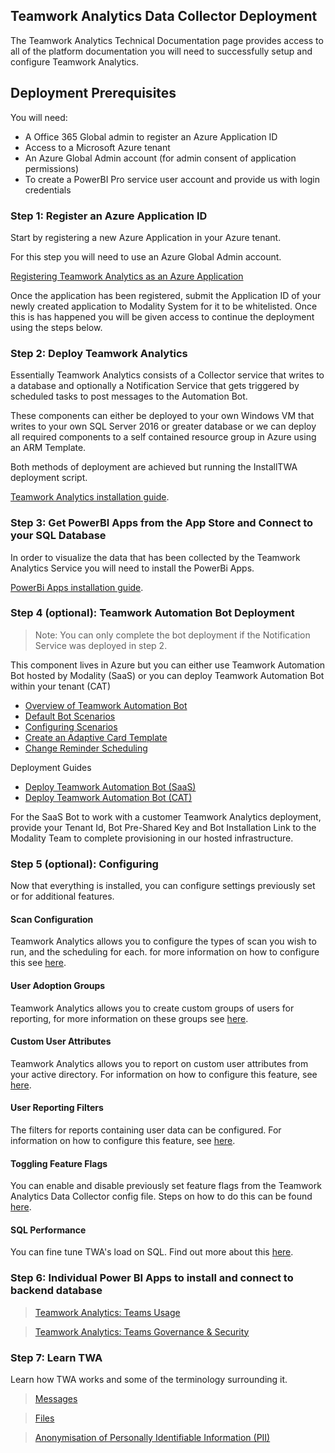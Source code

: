## Teamwork Analytics Data Collector Deployment

The Teamwork Analytics Technical Documentation page provides access to all of the platform documentation you will need to successfully setup and configure Teamwork Analytics.

## Deployment Prerequisites

You will need:

- A Office 365 Global admin to register an Azure Application ID
- Access to a Microsoft Azure tenant
- An Azure Global Admin account (for admin consent of application permissions)
- To create a PowerBI Pro service user account and provide us with login credentials

### Step 1: Register an Azure Application ID

Start by registering a new Azure Application in your Azure tenant. 

For this step you will need to use an Azure Global Admin account. 

[Registering Teamwork Analytics as an Azure Application](registerapplication.md)

Once the application has been registered, submit the Application ID of your newly created application to Modality System for it to be whitelisted. Once this is has happened you will be given access to continue the deployment using the steps below.

### Step 2: Deploy Teamwork Analytics

Essentially Teamwork Analytics consists of a Collector service that writes to a database and optionally a Notification Service that gets triggered by scheduled tasks to post messages to the Automation Bot. 

These components can either be deployed to your own Windows VM that writes to your own SQL Server 2016 or greater database or we can deploy all required components to a self contained resource group in Azure using an ARM Template.

Both methods of deployment are achieved but running the InstallTWA deployment script.

[Teamwork Analytics installation guide](deploytwa.md).

### Step 3: Get PowerBI Apps from the App Store and Connect to your SQL Database

In order to visualize the data that has been collected by the Teamwork Analytics Service you will need to install the PowerBi Apps.

[PowerBi Apps installation guide](PowerBIAppsAdminInstallGuide.md).

### Step 4 (optional): Teamwork Automation Bot Deployment

> Note: You can only complete the bot deployment if the Notification Service was deployed in step 2.

This component lives in Azure but you can either use Teamwork Automation Bot hosted by Modality (SaaS) or you can deploy Teamwork Automation Bot within your tenant (CAT)

- [Overview of Teamwork Automation Bot](automation\TWA-Automation)
- [Default Bot Scenarios](automation\TWA-Bot-Scenarios)
- [Configuring Scenarios](automation\TWA-Automation-ConfigurableScenarios)
- [Create an Adaptive Card Template](automation\TWA-Automation-CreateAdaptiveCardTemplate)
- [Change Reminder Scheduling](NotificationTaskScheduling.md)

Deployment Guides

- [Deploy Teamwork Automation Bot (SaaS)](deployteamsapp.md)
- [Deploy Teamwork Automation Bot (CAT)](automation\customerHosted)

For the SaaS Bot to work with a customer Teamwork Analytics deployment, provide your Tenant Id, Bot Pre-Shared Key and Bot Installation Link to the Modality Team to complete provisioning in our hosted infrastructure.

### Step 5 (optional): Configuring 

Now that everything is installed, you can configure settings previously set or for additional features.

#### Scan Configuration

Teamwork Analytics allows you to configure the types of scan you wish to run, and the scheduling for each. for more information on how to configure this see [here](scan-configuration.md).

#### User Adoption Groups

Teamwork Analytics allows you to create custom groups of users for reporting, for more information on these groups see [here](UserAdoptionGroups.md).

#### Custom User Attributes

Teamwork Analytics allows you to report on custom user attributes from your active directory. For information on how to configure this feature, see [here](CustomUserAttributes.md).

#### User Reporting Filters

The filters for reports containing user data can be configured. For information on how to configure this feature, see [here](user-reporting-filters.md).

#### Toggling Feature Flags

You can enable and disable previously set feature flags from the Teamwork Analytics Data Collector config file. Steps on how to do this can be found [here](ChangingFeatureFlags.md).

#### SQL Performance
You can fine tune TWA's load on SQL. Find out more about this [here](sql-performance.md).

### Step 6: Individual Power BI Apps to install and connect to backend database
>[Teamwork Analytics: Teams Usage](ModalityTeamsUsage.md)

>[Teamwork Analytics: Teams Governance & Security](ModalityTeamsGovernanceAndSecurity.md)

### Step 7: Learn TWA
Learn how TWA works and some of the terminology surrounding it.
>[Messages](messages.md)

>[Files](files.md)

>[Anonymisation of Personally Identifiable Information (PII)](Anonymisation.md)
